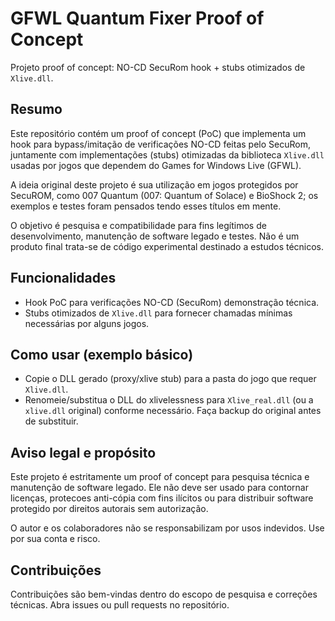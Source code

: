 ﻿# GFWL Quantum Fixer  Proof of Concept

Projeto proof of concept: NO-CD SecuRom hook + stubs otimizados de `Xlive.dll`.

## Resumo

Este repositório contém um proof of concept (PoC) que implementa um hook para bypass/imitação de verificações NO-CD feitas pelo SecuRom, juntamente com implementações (stubs) otimizadas da biblioteca `Xlive.dll` usadas por jogos que dependem do Games for Windows Live (GFWL).

A ideia original deste projeto é sua utilização em jogos protegidos por SecuROM, como 007 Quantum (007: Quantum of Solace) e BioShock 2; os exemplos e testes foram pensados tendo esses títulos em mente.

O objetivo é pesquisa e compatibilidade para fins legítimos de desenvolvimento, manutenção de software legado e testes. Não é um produto final  trata-se de código experimental destinado a estudos técnicos.

## Funcionalidades

- Hook PoC para verificações NO-CD (SecuRom)  demonstração técnica.
- Stubs otimizados de `Xlive.dll` para fornecer chamadas mínimas necessárias por alguns jogos.


## Como usar (exemplo básico)

- Copie o DLL gerado (proxy/xlive stub) para a pasta do jogo que requer `Xlive.dll`.
- Renomeie/substitua o DLL do xlivelessness para `Xlive_real.dll` (ou a `xlive.dll` original) conforme necessário. Faça backup do original antes de substituir.

## Aviso legal e propósito

Este projeto é estritamente um proof of concept para pesquisa técnica e manutenção de software legado. Ele não deve ser usado para contornar licenças, protecoes anti-cópia com fins ilícitos ou para distribuir software protegido por direitos autorais sem autorização.

O autor e os colaboradores não se responsabilizam por usos indevidos. Use por sua conta e risco.

## Contribuições

Contribuições são bem-vindas dentro do escopo de pesquisa e correções técnicas. Abra issues ou pull requests no repositório.
